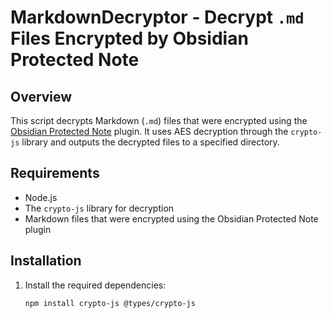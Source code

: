 # MarkdownDecryptor - Decrypt `.md` Files Encrypted by Obsidian Protected Note

## Overview

This script decrypts Markdown (`.md`) files that were encrypted using the [Obsidian Protected Note](https://github.com/mmiksaa/obsidian-protected-note) plugin. It uses AES decryption through the `crypto-js` library and outputs the decrypted files to a specified directory.

## Requirements

- Node.js
- The `crypto-js` library for decryption
- Markdown files that were encrypted using the Obsidian Protected Note plugin

## Installation

1. Install the required dependencies:
   ```bash
   npm install crypto-js @types/crypto-js
